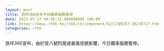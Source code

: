 ```yaml
---
layout: post
title: 昂坪360宣布今日纜車服務暫停
date: 2023-07-17 09:56:31.000000000 +08:00
link: https://news.rthk.hk/rthk/ch/component/k2/1709257-20230717.htm
categories: rthk
---
```


昂坪360宣布，由於受八號烈風或暴風信號影響，今日纜車服務暫停。
